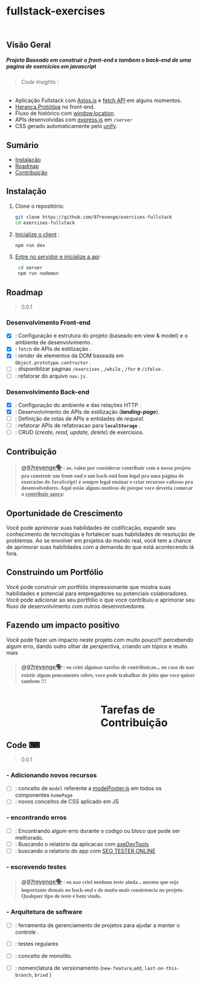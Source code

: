 # fullstack-exercises


<div style="display:flex; margin-left:100px; margin-top:30px; width:fit-content;">
    
<img src="ezgif-2-ee198073b2.gif" alt="">

</div>



## Visão Geral
##### Projeto Baseado em construir o _front-end_ e tambem o _back-end_ de uma pagina de exercicios em javascript 


> ###### Code Insights  : 

 - Aplicação Fullstack com [Axios.js](https://axios-http.com/docs/intro) e [fetch API](https://developer.mozilla.org/en-US/docs/Web/API/Fetch_API) em alguns momentos.    
 - [Herança Protótipa](https://javascript.info/prototype-inheritance) no front-end.  
 - Fluxo de histórico com [window.location](https://developer.mozilla.org/en-US/docs/Web/API/Window/location).
 - APIs desenvolvidas com [express.js](https://expressjs.com/pt-br/guide/using-middleware.html) em `/server`
 - CSS gerado automaticamente pelo [unify](https://www.useunify.app/).

## Sumário

- [Instalação](#instalação)
- [Roadmap](#roadmap)
- [Contribuição](#contribuição)

## Instalação

1. Clone o repositório:

   ```bash
   git clone https://github.com/97revenge/exercises-fullstack
   cd exercises-fullstack
   ```

2. [Inicialize o client](https://github.com/97revenge/exercises-fullstack/blob/pre-combination/package.json) :

   ```bash
   npm run dev
   ```
3. [Entre no servidor e inicialize a api](https://github.com/97revenge/exercises-fullstack/tree/pre-combination/server):

   ```bash
    cd server
    npm run nodemon
   ```


## Roadmap 
> 0.0.1 
 ### Desenvolvimento Front-end
- [x] :  Configuração e estrutura do projeto (baseado em view & model) e o ambiente de desenvolvimento .  
- [x] :  `fetch` de APIs de estilização .
- [x] :  _render_ de elementos da DOM baseada em `Object.prototype.contructor` .
- [ ] : disponiblizar paginas `/exercises` , `/while` , `/for` e `/ifelse` .  
- [ ] : refatorar do arquivo `nav.js` .   

 ### Desenvolvimento Back-end
 - [x] :  Configuração do ambiente e das relações HTTP .  
 - [x] :  Desenvolvimento de APIs de estilização (*__landing-page__*). 
 - [ ] :  Definição de rotas de APIs e entidades de _request_.  
 - [ ] :  refatorar APIs de refatoracao para __`localStorage`__ .
 - [ ] :  CRUD (_create, read, update, delete_) de exercisios.  
   
## Contribuição 


> ####   @<u style="font-size:15px;" >97revenge🗣</u> : <span style="font-family:Gill Sans, Calibri">ae, valeu por considerar contribuir com o nosso projeto pra construir um front-end e um back-end bem legal pra uma página de exercícios de JavaScript! é sempre legal ensinar e criar  recursos valiosos pra desenvolvedores. Aqui estão alguns motivos de porque voce deveria comecar a <u>contribuir agora</u>:</span>

<h2>Oportunidade de Crescimento </h2>
Você pode aprimorar suas habilidades de codificação, expandir seu conhecimento de tecnologias e fortalecer suas habilidades de resolução de problemas. Ao se envolver em projetos do mundo real, você tem a chance de aprimorar suas habilidades com a demanda do que está acontecendo lá fora. 

<h2>Construindo um Portfólio </h2>
Você pode construir um portfólio impressionante que mostra suas habilidades e potencial para empregadores ou potenciais colaboradores.
Você pode adicionar ao seu portfólio o que voce contribuiu e aprimorar seu fluxo de desenvolvimento com outros desenvolvedores. 

<h2>Fazendo um impacto positivo</h2>
Você pode fazer um impacto neste projeto com muito pouco!!! percebendo algum erro, dando outro olhar de perspectiva, criando um tópico e muito mais 


> ####   @<u style="font-size:15px;" >97revenge🗣</u> : <span style="font-family:Gill Sans, Calibri">eu criei algumas tarefas de contribuicao... no caso de nao existir algum pensamento sobre, voce pode trabalhar do jeito que voce quiser tambem !!!</span>
> 

<h1 style="display:flex; margin-left:250px; margin-top:50px; width:fit-content;">Tarefas de Contribuição </h1>

## Code  ⌨
> 0.0.1
### - Adicionando novos recursos 
- [ ] : conceito de `model` referente a [modelFooter.js](https://github.com/97revenge/exercises-fullstack/blob/pre-combination/components/homepage/footer/modelFooter.js) em todos os componentes `homePage` 
- [ ] : novos conceitos de CSS aplicado em JS
### - encontrando erros
- [ ] : Encontrando algum erro durante o codigo ou bloco que pode ser melhorado.  
- [ ] : Buscando o relatório da aplicacao com [axeDevTools](https://chrome.google.com/webstore/detail/axe-devtools-web-accessib/lhdoppojpmngadmnindnejefpokejbdd)  
- [ ] : buscando o relatorio do app com [SEO TESTER ONLINE](https://www.seotesteronline.com/)
### - escrevendo testes 
> ####   @<u style="font-size:15px;" >97revenge🗣</u> : <span style="font-family:Gill Sans, Calibri">eu nao criei nenhum teste ainda... mesmo que seja importante demais no back-end e de muito mais consistencia no projeto. Qualquer tipo de teste é bem vindo.</span>
### - Arquitetura de software
- [ ] : ferramenta de gerenciamento de projetos para ajudar a manter o controle . 
- [ ] : testes regulares 
- [ ] : conceito de monolito. 
- [ ] : nomenclatura de versionamento (`new-feature`,`add`, `last-on-this-branch`, `bried` )






